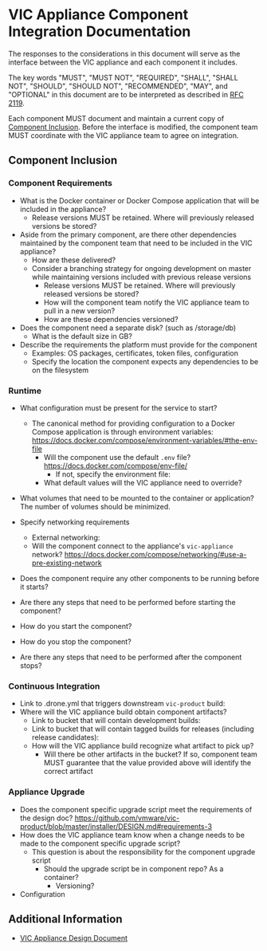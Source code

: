 # VIC Appliance Component Integration Documentation

The responses to the considerations in this document will serve as the interface between the VIC appliance and each component it includes. 

The key words "MUST", "MUST NOT", "REQUIRED", "SHALL", "SHALL NOT", "SHOULD", "SHOULD NOT",
"RECOMMENDED",  "MAY", and "OPTIONAL" in this document are to be interpreted as described in
[RFC 2119](https://tools.ietf.org/html/rfc2119).

Each component MUST document and maintain a current copy of [Component Inclusion](#component-inclusion). Before the interface is modified, the component team MUST coordinate with the VIC appliance team to agree on integration.

## Component Inclusion

### Component Requirements
- What is the Docker container or Docker Compose application that will be included in the appliance?
    - Release versions MUST be retained. Where will previously released versions be stored? 
- Aside from the primary component, are there other dependencies maintained by the component team that need to be included in the VIC appliance? 
    - How are these delivered?
    - Consider a branching strategy for ongoing development on master while maintaining versions included with previous release versions
        - Release versions MUST be retained. Where will previously released versions be stored?
        - How will the component team notify the VIC appliance team to pull in a new version?
        - How are these dependencies versioned? 
- Does the component need a separate disk? (such as /storage/db)
    - What is the default size in GB?
- Describe the requirements the platform must provide for the component
    - Examples: OS packages, certificates, token files, configuration
    - Specify the location the component expects any dependencies to be on the filesystem

### Runtime
- What configuration must be present for the service to start?
    - The canonical method for providing configuration to a Docker Compose application is through environment variables: https://docs.docker.com/compose/environment-variables/#the-env-file
        - Will the component use the default `.env` file? https://docs.docker.com/compose/env-file/
            - If not, specify the environment file:
        - What default values will the VIC appliance need to override?
- What volumes that need to be mounted to the container or application? The number of volumes should be minimized.
- Specify networking requirements
    - External networking:
    - Will the component connect to the appliance's `vic-appliance` network? https://docs.docker.com/compose/networking/#use-a-pre-existing-network
    
- Does the component require any other components to be running before it starts?
- Are there any steps that need to be performed before starting the component?
- How do you start the component?
- How do you stop the component?
- Are there any steps that need to be performed after the component stops?

### Continuous Integration
- Link to .drone.yml that triggers downstream `vic-product` build:
- Where will the VIC appliance build obtain component artifacts?
    - Link to bucket that will contain development builds:
    - Link to bucket that will contain tagged builds for releases (including release candidates):
    - How will the VIC appliance build recognize what artifact to pick up?
        - Will there be other artifacts in the bucket? If so, component team MUST guarantee that the value provided above will identify the correct artifact 

### Appliance Upgrade
- Does the component specific upgrade script meet the requirements of the design doc? https://github.com/vmware/vic-product/blob/master/installer/DESIGN.md#requirements-3
- How does the VIC appliance team know when a change needs to be made to the component specific upgrade script?
    - This question is about the responsibility for the component upgrade script
        - Should the upgrade script be in component repo? As a container?
            - Versioning?
- Configuration

    
## Additional Information

- [VIC Appliance Design Document](https://github.com/vmware/vic-product/blob/master/installer/DESIGN.md)
